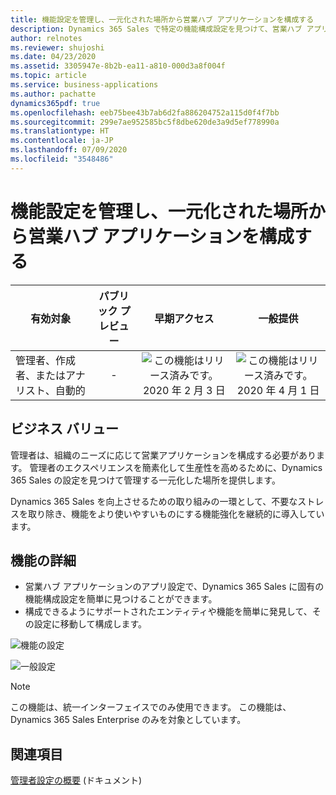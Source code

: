 ```yaml
---
title: 機能設定を管理し、一元化された場所から営業ハブ アプリケーションを構成する
description: Dynamics 365 Sales で特定の機能構成設定を見つけて、営業ハブ アプリケーションで一元化した場所から管理します。
author: relnotes
ms.reviewer: shujoshi
ms.date: 04/23/2020
ms.assetid: 3305947e-8b2b-ea11-a810-000d3a8f004f
ms.topic: article
ms.service: business-applications
ms.author: pachatte
dynamics365pdf: true
ms.openlocfilehash: eeb75bee43b7ab6d2fa886204752a115d0f4f7bb
ms.sourcegitcommit: 299e7ae952585bc5f8dbe620de3a9d5ef778990a
ms.translationtype: HT
ms.contentlocale: ja-JP
ms.lasthandoff: 07/09/2020
ms.locfileid: "3548486"
---
```

# <a name="manage-feature-settings-and-configure-the-sales-hub-application-from-a-centralized-location"></a>機能設定を管理し、一元化された場所から営業ハブ アプリケーションを構成する


| 有効対象    |  パブリック プレビュー | 早期アクセス | 一般提供 | 
| ---------- | :----------: |:----------: |:----------: |
|管理者、作成者、またはアナリスト、自動的|-|![この機能はリリース済みです。](/dynamics365-release-plan/media/green-checkmark.png "この機能はリリース済みです。") 2020 年 2 月 3 日| ![この機能はリリース済みです。](/dynamics365-release-plan/media/green-checkmark.png "この機能はリリース済みです。") 2020 年 4 月 1 日|


## <a name="business-value"></a>ビジネス バリュー
<!-- bv start -->
管理者は、組織のニーズに応じて営業アプリケーションを構成する必要があります。 管理者のエクスペリエンスを簡素化して生産性を高めるために、Dynamics 365 Sales の設定を見つけて管理する一元化した場所を提供します。 

Dynamics 365 Sales を向上させるための取り組みの一環として、不要なストレスを取り除き、機能をより使いやすいものにする機能強化を継続的に導入しています。
<!-- bv end -->



## <a name="feature-details"></a>機能の詳細
<!--feature detail start -->
- 営業ハブ アプリケーションのアプリ設定で、Dynamics 365 Sales に固有の機能構成設定を簡単に見つけることができます。
- 構成できるようにサポートされたエンティティや機能を簡単に発見して、その設定に移動して構成します。
<!--feature detail end -->

![機能の設定](media/feature-setting.png "機能の設定")
<!-- Picture 1 -->
![一般設定](media/general-settings.png "一般設定")
<!-- Picture 2 -->

> [!NOTE]
> この機能は、統一インターフェイスでのみ使用できます。 この機能は、Dynamics 365 Sales Enterprise のみを対象としています。







## <a name="see-also"></a>関連項目

<!--docs start-->
[管理者設定の概要](https://docs.microsoft.com/dynamics365/sales-enterprise/admin-settings-overview) (ドキュメント)
<!--docs end-->
